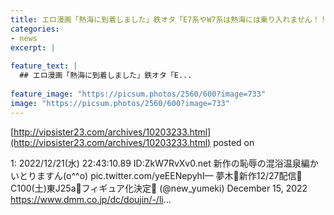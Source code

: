 ```yaml
---
title: エロ漫画「熱海に到着しました」鉄オタ「E7系やW7系は熱海には乗り入れません！！」
categories:
- news
excerpt: |
  
feature_text: |
  ## エロ漫画「熱海に到着しました」鉄オタ「E...
  
feature_image: "https://picsum.photos/2560/600?image=733"
image: "https://picsum.photos/2560/600?image=733"
---
```


[http://vipsister23.com/archives/10203233.html](http://vipsister23.com/archives/10203233.html)
posted on 

<!--more-->

1: 2022/12/21(水) 22:43:10.89 ID:ZkW7RvXv0.net 新作の恥辱の混浴温泉編かいとりますん(o^^o) pic.twitter.com/yeEENepyhI— 夢木🍌新作12/27配信🤍C100(土)東J25a🎅フィギュア化決定🤍 (@new_yumeki) December 15, 2022 https://www.dmm.co.jp/dc/doujin/-/li...

